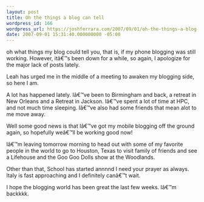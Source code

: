 ```yaml
---
layout: post
title: Oh the things a blog can tell
wordpress_id: 166
wordpress_url: https://joshferrara.com/2007/09/01/oh-the-things-a-blog-can-tell/
date: 2007-09-01 15:31:40.000000000 -05:00
---
```

<p class="storycontent">oh what things my blog could tell you, that is, if my phone blogging was still working. However, itâ€™s been down for a while, so again, I apologize for the major lack of posts lately.

Leah has urged me in the middle of a meeting to awaken my blogging side, so here I am.

A lot has happened lately. Iâ€™ve been to Birmingham and back, a retreat in New Orleans and a Retreat in Jackson. Iâ€™ve spent a lot of time at HPC, and not much time sleeping. Iâ€™ve also had some friends that mean alot to me move away.

Well some good news is that Iâ€™ve got my mobile blogging off the ground again, so hopefully weâ€™ll be working good now!

Iâ€™m leaving tomorrow morning to head out with some of my favorite people in the world to go to Houston, Texas to visit family of friends and see a Lifehouse and the Goo Goo Dolls show at the Woodlands.

Other than that, School has started annnnd I need your prayer as always. Italy is fast approaching and I definitely canâ€™t wait.

I hope the blogging world has been great the last few weeks. Iâ€™m backkkk.
